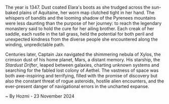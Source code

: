 
The year is 1347.  Dust coated Elara's boots as she trudged across the sun-baked plains of Aquitaine, her worn map clutched tight in her hand.  The whispers of bandits and the looming shadow of the Pyrenees mountains were less daunting than the purpose of her journey: to reach the legendary monastery said to hold the cure for her ailing brother.  Each creak of her saddle, each rustle in the tall grass, held the potential for both peril and unexpected kindness from the diverse people she encountered along the winding, unpredictable path.

Centuries later, Captain Jax navigated the shimmering nebula of Xylos, the crimson dust of his home planet, Mars, a distant memory.  His starship, the *Stardust Drifter*, leaped between galaxies, charting unknown systems and searching for the fabled lost colony of Aethel.  The vastness of space was both awe-inspiring and terrifying, filled with the promise of discovery but also the constant threat of rogue asteroids, hostile alien encounters, and the ever-present danger of navigational errors in the uncharted expanse.

~ By Hozmi - 23 November 2024
